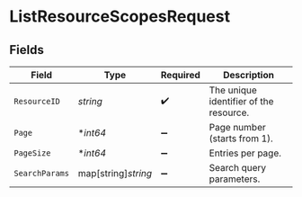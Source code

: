 # ListResourceScopesRequest


## Fields

| Field                                  | Type                                   | Required                               | Description                            |
| -------------------------------------- | -------------------------------------- | -------------------------------------- | -------------------------------------- |
| `ResourceID`                           | *string*                               | :heavy_check_mark:                     | The unique identifier of the resource. |
| `Page`                                 | **int64*                               | :heavy_minus_sign:                     | Page number (starts from 1).           |
| `PageSize`                             | **int64*                               | :heavy_minus_sign:                     | Entries per page.                      |
| `SearchParams`                         | map[string]*string*                    | :heavy_minus_sign:                     | Search query parameters.               |
